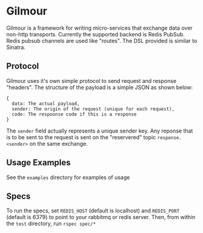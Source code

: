 # Gilmour

Gilmour is a framework for writing micro-services that exchange data over
non-http transports. Currently the supported backend is Redis PubSub.
Redis pubsub channels are used like "routes".
The DSL provided is similar to Sinatra.

## Protocol

Gilmour uses it's own simple protocol to send request and response "headers".
The structure of the payload is a simple JSON as shown below:

    {
	  data: The actual payload,
	  sender: The origin of the request (unique for each request),
	  code: The respoonse code if this is a response
    }

The `sender` field actually represents a unique sender key. Any reponse that
is to be sent to the request is sent on the "reservered" topic
`response.<sender>` on the same exchange.

## Usage Examples

See the `examples` directory for examples of usage

## Specs

To run the specs, set `REDIS_HOST` (default is localhost) and `REDIS_PORT` (default is 6379)
to point to your rabbitmq or redis server.
Then, from within the `test` directory, run `rspec spec/*`

